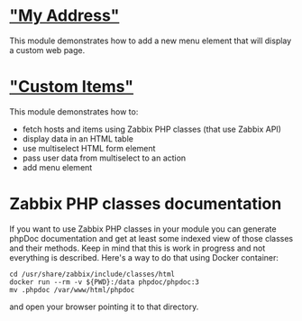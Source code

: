 # ["My Address"](./my-address/)

This module demonstrates how to add a new menu element that will display a custom web page.

# ["Custom Items"](./customitems/)

This module demonstrates how to:

  - fetch hosts and items using Zabbix PHP classes (that use Zabbix API)
  - display data in an HTML table
  - use multiselect HTML form element
  - pass user data from multiselect to an action
  - add menu element

# Zabbix PHP classes documentation

If you want to use Zabbix PHP classes in your module you can generate phpDoc documentation
and get at least some indexed view of those classes and their methods. Keep in mind that
this is work in progress and not everything is described. Here's a way to do that using
Docker container:

    cd /usr/share/zabbix/include/classes/html
    docker run --rm -v ${PWD}:/data phpdoc/phpdoc:3
    mv .phpdoc /var/www/html/phpdoc

and open your browser pointing it to that directory.
